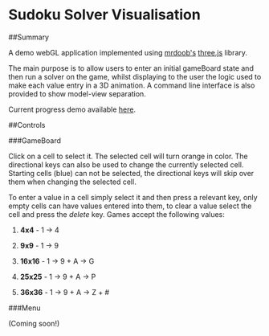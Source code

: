Sudoku Solver Visualisation
===========================

##Summary


A demo webGL application implemented using [mrdoob's](https://twitter.com/mrdoob) [three.js](https://github.com/mrdoob/three.js) library.

The main purpose is to allow users to enter an initial gameBoard state and then run a solver on the game,
whilst displaying to the user the logic used to make each value entry in a 3D animation. A command line interface is also provided to show  model-view separation.

Current progress demo available [here](http://0xor1.com/Sudoku).

##Controls


###GameBoard

Click on a cell to select it. The selected cell will turn orange in color. The directional keys can also be used to change the currently selected cell. Starting cells (blue) can not be selected, the directional keys will skip over them when changing the selected cell.

To enter a value in a cell simply select it and then press a relevant key, only empty cells can have values entered into them, to clear a value select the cell and press the _delete_ key. Games accept the following values:

1. **4x4** - 1 &rarr; 4  

2. **9x9** - 1 &rarr; 9  

3. **16x16** - 1 &rarr; 9 + A &rarr; G  

4. **25x25** - 1 &rarr; 9 + A &rarr; P  

5. **36x36** - 1 &rarr; 9 + A &rarr; Z + #  

###Menu

(Coming soon!)
